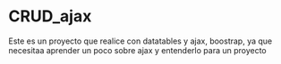# CRUD_ajax
Este es un proyecto que realice con datatables y ajax, boostrap, ya que necesitaa aprender un poco sobre ajax y entenderlo para un proyecto


